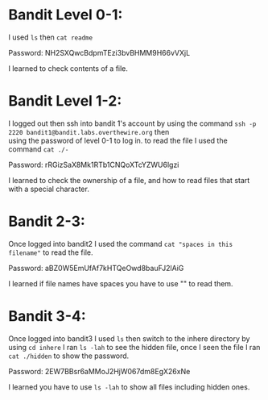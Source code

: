 # Bandit Level 0-1:

I used `ls` then `cat readme`    

Password: NH2SXQwcBdpmTEzi3bvBHMM9H66vVXjL

I learned to check contents of a file.

# Bandit Level 1-2:  

I logged out then ssh into bandit 1's account by using the command `ssh -p 2220 bandit1@bandit.labs.overthewire.org` then    
using the password of level 0-1 to log in. to read the file I used the command `cat ./-`    

Password: rRGizSaX8Mk1RTb1CNQoXTcYZWU6lgzi    

I learned to check the ownership of a file, and how to read files that start with a special character.   

# Bandit 2-3:   

Once logged into bandit2 I used the command ` cat "spaces in this filename" ` to read the file.  

Password: aBZ0W5EmUfAf7kHTQeOwd8bauFJ2lAiG   

I learned if file names have spaces you have to use "" to read them.    

# Bandit 3-4:    
   
Once logged into bandit3 I used `ls` then switch to the inhere directory by using `cd inhere` I ran `ls -lah` to see the hidden file, once I seen the file I ran `cat ./hidden` to show the password.     

Password: 2EW7BBsr6aMMoJ2HjW067dm8EgX26xNe     

I learned you have to use `ls -lah` to show all files including hidden ones.




   



